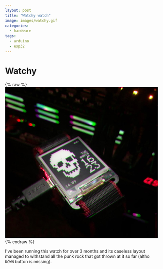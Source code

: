 ```yaml
---
layout: post
title: "Watchy watch"
image: images/watchy.gif
categories:
  - hardware
tags:
  - arduino
  - esp32
---
```

# Watchy

{% raw %}<img src="/images/watchy-skully.jpg" alt="watchy-skully">{% endraw %}

I've been running this watch for over 3 months and its caseless layout managed to withstand all the punk rock that got thrown at it so far (altho `DOWN` button is missing).
